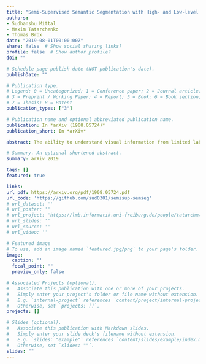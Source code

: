 ```yaml
---
title: "Semi-Supervised Semantic Segmentation with High- and Low-level Consistency"
authors:
- Sudhanshu Mittal
- Maxim Tatarchenko
- Thomas Brox
date: "2019-08-01T00:00:00Z"
share: false  # Show social sharing links?
profile: false  # Show author profile?
doi: ""

# Schedule page publish date (NOT publication's date).
publishDate: ""

# Publication type.
# Legend: 0 = Uncategorized; 1 = Conference paper; 2 = Journal article;
# 3 = Preprint / Working Paper; 4 = Report; 5 = Book; 6 = Book section;
# 7 = Thesis; 8 = Patent
publication_types: ["3"]

# Publication name and optional abbreviated publication name.
publication: In *arXiv (1908.05724)*
publication_short: In *arXiv*

abstract: The ability to understand visual information from limited labeled data is an important aspect of machine learning. While image-level classification has been extensively studied in a semi-supervised setting, dense pixel-level classification with limited data has only drawn attention recently. In this work, we propose an approach for semi-supervised semantic segmentation that learns from limited pixel-wise annotated samples while exploiting additional annotation-free images. It uses two network branches that link semi-supervised classification with semi-supervised segmentation including self-training. The dual-branch approach reduces both the low-level and the high-level artifacts typical when training with few labels. The approach attains significant improvement over existing methods, especially when trained with very few labeled samples. On several standard benchmarks - PASCAL VOC 2012, PASCAL-Context, and Cityscapes - the approach achieves new state-of-the-art in semi-supervised learning.

# Summary. An optional shortened abstract.
summary: arXiv 2019

tags: []
featured: true

links:
url_pdf: https://arxiv.org/pdf/1908.05724.pdf
url_code: 'https://github.com/sud0301/semisup-semseg'
# url_dataset: ''
# url_poster: ''
# url_project: 'https://lmb.informatik.uni-freiburg.de/people/tatarchm/mv3d/'
# url_slides: ''
# url_source: ''
# url_video: ''

# Featured image
# To use, add an image named `featured.jpg/png` to your page's folder. 
image:
  caption: ''
  focal_point: ""
  preview_only: false

# Associated Projects (optional).
#   Associate this publication with one or more of your projects.
#   Simply enter your project's folder or file name without extension.
#   E.g. `internal-project` references `content/project/internal-project/index.md`.
#   Otherwise, set `projects: []`.
projects: []

# Slides (optional).
#   Associate this publication with Markdown slides.
#   Simply enter your slide deck's filename without extension.
#   E.g. `slides: "example"` references `content/slides/example/index.md`.
#   Otherwise, set `slides: ""`.
slides: ""
---
```

